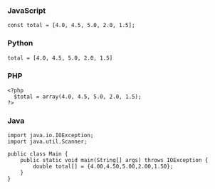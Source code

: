### JavaScript

```
const total = [4.0, 4.5, 5.0, 2.0, 1.5];
```

### Python

```
total = [4.0, 4.5, 5.0, 2.0, 1.5]
```

### PHP

```
<?php
  $total = array(4.0, 4.5, 5.0, 2.0, 1.5);
?>
```

### Java

```
import java.io.IOException;
import java.util.Scanner;

public class Main {
    public static void main(String[] args) throws IOException {
        double total[] = {4.00,4.50,5.00,2.00,1.50};
    }	
}
```
